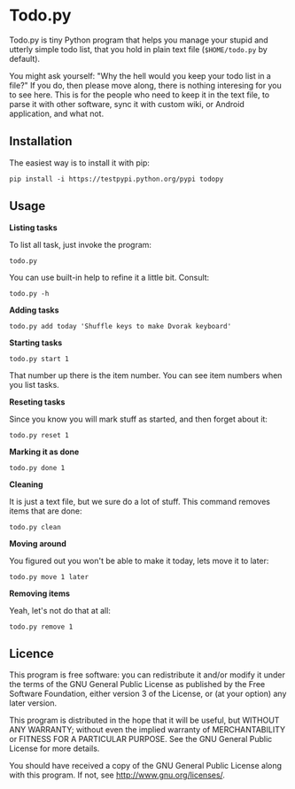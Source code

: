 Todo.py
=======

Todo.py is tiny Python program that helps you manage your stupid and utterly
simple todo list, that you hold in plain text file (`$HOME/todo.py` by default).

You might ask yourself: "Why the hell would you keep your todo list in a file?"
If you do, then please move along, there is nothing interesing for you to see
here. This is for the people who need to keep it in the text file, to parse it
with other software, sync it with custom wiki, or Android application, and what
not.

Installation
------------

The easiest way is to install it with pip:

    pip install -i https://testpypi.python.org/pypi todopy

Usage
-----

**Listing tasks**

To list all task, just invoke the program:

    todo.py

You can use built-in help to refine it a little bit. Consult:

    todo.py -h

**Adding tasks**

    todo.py add today 'Shuffle keys to make Dvorak keyboard'

**Starting tasks**

    todo.py start 1

That number up there is the item number. You can see item numbers when you list
tasks.

**Reseting tasks**

Since you know you will mark stuff as started, and then forget about it:

    todo.py reset 1

**Marking it as done**

    todo.py done 1

**Cleaning**

It is just a text file, but we sure do a lot of stuff. This command removes
items that are done:

    todo.py clean

**Moving around**

You figured out you won't be able to make it today, lets move it to later:

    todo.py move 1 later

**Removing items**

Yeah, let's not do that at all:

    todo.py remove 1

Licence
-------

This program is free software: you can redistribute it and/or modify it under
the terms of the GNU General Public License as published by the Free Software
Foundation, either version 3 of the License, or (at your option) any later
version.

This program is distributed in the hope that it will be useful, but WITHOUT ANY
WARRANTY; without even the implied warranty of MERCHANTABILITY or FITNESS FOR A
PARTICULAR PURPOSE.  See the GNU General Public License for more details.

You should have received a copy of the GNU General Public License along with
this program.  If not, see <http://www.gnu.org/licenses/>.
